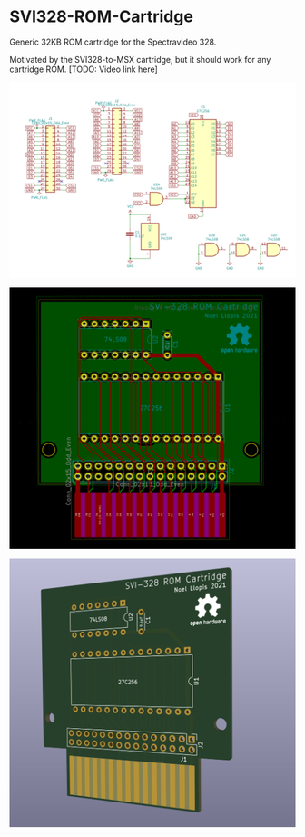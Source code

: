 # SVI328-ROM-Cartridge
Generic 32KB ROM cartridge for the Spectravideo 328.

Motivated by the SVI328-to-MSX cartridge, but it should work for any cartridge ROM.
[TODO: Video link here]

![image](/Hardware/Images/CircuitDiagram.png)

![image](/Hardware/Images/PCB.png)

![image](/Hardware/Images/3DRender.png)
